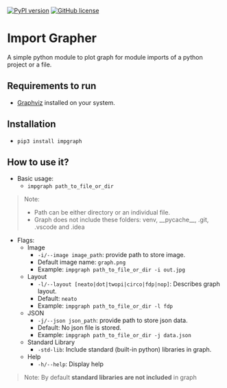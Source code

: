 [![PyPI version](https://badge.fury.io/py/impgraph.svg)](https://pypi.python.org/pypi/impgraph/) [![GitHub license](https://img.shields.io/github/license/Naereen/StrapDown.js.svg)](https://github.com/Utkarsh-Patel-13/impgrapher/blob/master/LICENSE)

# Import Grapher

A simple python module to plot graph for module imports of a python project or a file.

## Requirements to run
- [Graphviz](https://graphviz.org/download/) installed on your system.

## Installation
- `pip3 install impgraph`

## How to use it?
- Basic usage:
  - `impgraph path_to_file_or_dir`

> Note: 
> - Path can be either directory or an individual file.
> - Graph does not include these folders: venv, \_\_pycache\_\_, .git, .vscode and .idea

- Flags:
  - Image
    - `-i/--image image_path`: provide path to store image.
    - Default image name: `graph.png`
    - Example: `impgraph path_to_file_or_dir -i out.jpg`
  - Layout
    - `-l/--layout [neato|dot|twopi|circo|fdp|nop]`: Describes graph layout.
    - Default: `neato`
    - Example: `impgraph path_to_file_or_dir -l fdp`
  - JSON
    - `-j/--json json_path`: provide path to store json data.
    - Default: No json file is stored.
    - Example: `impgraph path_to_file_or_dir -j data.json`
  - Standard Library
    - `-std-lib`: Include standard (built-in python) libraries in graph.
  - Help
    - `-h/--help`: Display help

> Note: By default **standard libraries are not included** in graph
